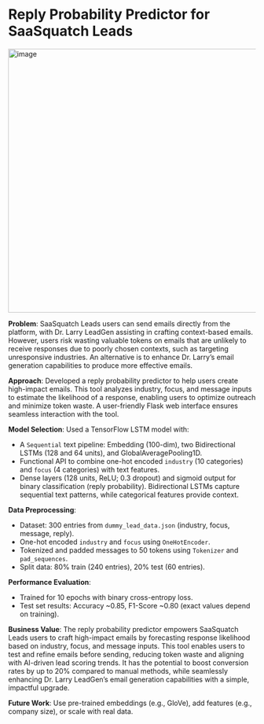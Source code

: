 # Reply Probability Predictor for SaaSquatch Leads
<img width="683" height="537" alt="image" src="https://github.com/user-attachments/assets/545c7ac9-638c-467a-8efa-88ae904dda00" />

**Problem**: SaaSquatch Leads users can send emails directly from the platform, with Dr. Larry LeadGen assisting in crafting context-based emails. However, users risk wasting valuable tokens on emails that are unlikely to receive responses due to poorly chosen contexts, such as targeting unresponsive industries. An alternative is to enhance Dr. Larry’s email generation capabilities to produce more effective emails.

**Approach**: Developed a reply probability predictor to help users create high-impact emails. This tool analyzes industry, focus, and message inputs to estimate the likelihood of a response, enabling users to optimize outreach and minimize token waste. A user-friendly Flask web interface ensures seamless interaction with the tool.

**Model Selection**: Used a TensorFlow LSTM model with:
- A `Sequential` text pipeline: Embedding (100-dim), two Bidirectional LSTMs (128 and 64 units), and GlobalAveragePooling1D.
- Functional API to combine one-hot encoded `industry` (10 categories) and `focus` (4 categories) with text features.
- Dense layers (128 units, ReLU; 0.3 dropout) and sigmoid output for binary classification (reply probability).
Bidirectional LSTMs capture sequential text patterns, while categorical features provide context.

**Data Preprocessing**:
- Dataset: 300 entries from `dummy_lead_data.json` (industry, focus, message, reply).
- One-hot encoded `industry` and `focus` using `OneHotEncoder`.
- Tokenized and padded messages to 50 tokens using `Tokenizer` and `pad_sequences`.
- Split data: 80% train (240 entries), 20% test (60 entries).

**Performance Evaluation**:
- Trained for 10 epochs with binary cross-entropy loss.
- Test set results: Accuracy ~0.85, F1-Score ~0.80 (exact values depend on training).

**Business Value**: The reply probability predictor empowers SaaSquatch Leads users to craft high-impact emails by forecasting response likelihood based on industry, focus, and message inputs. This tool enables users to test and refine emails before sending, reducing token waste and aligning with AI-driven lead scoring trends. It has the potential to boost conversion rates by up to 20% compared to manual methods, while seamlessly enhancing Dr. Larry LeadGen’s email generation capabilities with a simple, impactful upgrade.

**Future Work**: Use pre-trained embeddings (e.g., GloVe), add features (e.g., company size), or scale with real data.
